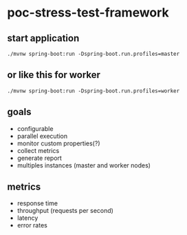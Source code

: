 # poc-stress-test-framework

## start application 
`./mvnw spring-boot:run -Dspring-boot.run.profiles=master`
## or like this for worker
`./mvnw spring-boot:run -Dspring-boot.run.profiles=worker`


## goals 
- configurable
- parallel execution
- monitor custom properties(?)
- collect metrics
- generate report
- multiples instances (master and worker nodes)

## metrics
- response time
- throughput (requests per second)
- latency
- error rates